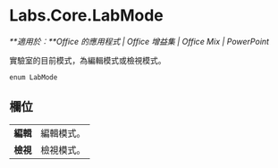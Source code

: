 
# <a name="labs.core.labmode"></a>Labs.Core.LabMode

 _**適用於︰**Office 的應用程式 | Office 增益集 | Office Mix | PowerPoint_

實驗室的目前模式，為編輯模式或檢視模式。

```
enum LabMode
```


## <a name="fields"></a>欄位


|||
|:-----|:-----|
|**編輯**|編輯模式。|
|**檢視**|檢視模式。|
